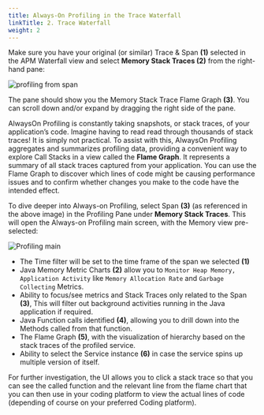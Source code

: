 ```yaml
---
title: Always-On Profiling in the Trace Waterfall
linkTitle: 2. Trace Waterfall
weight: 2
---
```


Make sure you have your original (or similar) Trace & Span **(1)** selected in the APM Waterfall view and select  **Memory Stack Traces (2)** from the right-hand pane:

![profiling from span](../../images/flamechart-in-waterfall.png)

The pane should show you the Memory Stack Trace Flame Graph **(3)**. You can scroll down and/or expand by dragging the right side of the pane.

AlwaysOn Profiling is constantly taking snapshots, or stack traces, of your application’s code. Imagine having to read read through thousands of stack traces! It is simply not practical. To assist with this, AlwaysOn Profiling aggregates and summarizes profiling data, providing a convenient way to explore Call Stacks in a view called the **Flame Graph**. It represents a summary of all stack traces captured from your application.  You can use the Flame Graph to discover which lines of code might be causing performance issues and to confirm whether changes you make to the code have the intended effect.

To dive deeper into Always-on Profiling, select Span **(3)** (as referenced in the above image) in the Profiling Pane under **Memory Stack Traces**. This will open the Always-on Profiling main screen, with the Memory view pre-selected:

![Profiling main](../../images/profiling-memory.png)

* The Time filter will be set to the time frame of the span we selected **(1)**
* Java Memory Metric Charts **(2)**  allow you to `Monitor Heap Memory, Application Activity` like `Memory Allocation Rate` and `Garbage Collecting` Metrics.
* Ability to focus/see metrics and Stack Traces only related to the Span **(3)**, This will filter out background activities running in the Java application if required.
* Java Function calls identified **(4)**, allowing you to drill down into the Methods called from that function.
* The Flame Graph **(5)**, with the visualization of hierarchy based on the stack traces of the profiled service.
* Ability to select the Service instance **(6)** in case the service spins up multiple version of itself.  

For further investigation, the UI allows you to click a stack trace so that you can see the called function and the relevant line from the flame chart that you can then use in your coding platform to view the actual lines of code (depending of course on your preferred Coding platform).

<!-- Once you have identified the relevant Function or Method you are interested in, `com.mysql.cj.protocol.a.NativePacketPayload.readBytes` in our example but yours may differ, so pick the top one **(1)**  and find it at the e bottom of the Flame Graph **(2)**. Click on it in the Flame Graph, it will show a pane as shown in the image below, where you can see the Thread information **(3)** by clicking on the blue *Show Thread Info* link. If you click on the *Copy Stack Trace* **(4)** button, you grab the actual stack trace that you can use in your coding platform to go to the actual lines of code used at this point (depending of course on your preferred Coding platform)

![stack trace](../../images/grab-stack-trace.png)

For more details on Profiling, check the the **Debug Problems workshop**, or  check the documents [here](https://docs.splunk.com/observability/en/apm/profiling/intro-profiling.html#introduction-to-alwayson-profiling-for-splunk-apm)> -->
